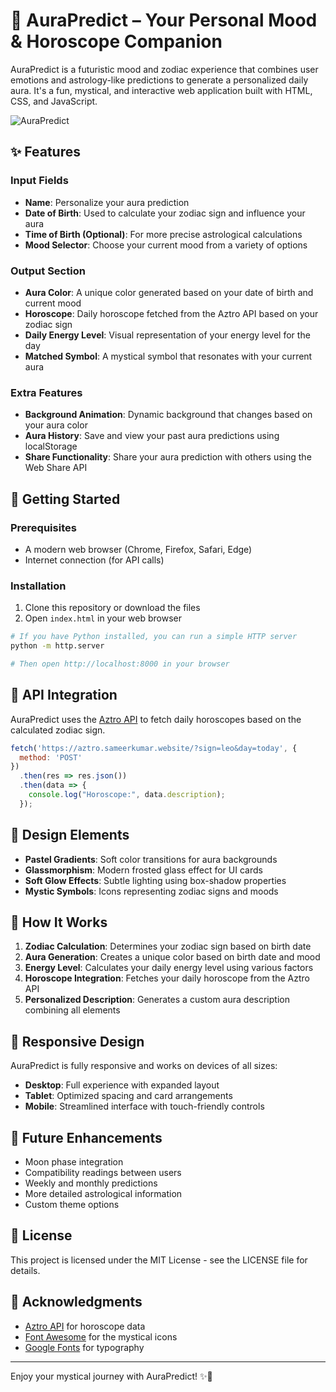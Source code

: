 # 🌌 AuraPredict – Your Personal Mood & Horoscope Companion

AuraPredict is a futuristic mood and zodiac experience that combines user emotions and astrology-like predictions to generate a personalized daily aura. It's a fun, mystical, and interactive web application built with HTML, CSS, and JavaScript.

![AuraPredict](https://i.ibb.co/VYvSnPLM/Screenshot-2025-06-10-13-16-39-083-org-torproject-android.jpg)

## ✨ Features

### Input Fields
- **Name**: Personalize your aura prediction
- **Date of Birth**: Used to calculate your zodiac sign and influence your aura
- **Time of Birth (Optional)**: For more precise astrological calculations
- **Mood Selector**: Choose your current mood from a variety of options

### Output Section
- **Aura Color**: A unique color generated based on your date of birth and current mood
- **Horoscope**: Daily horoscope fetched from the Aztro API based on your zodiac sign
- **Daily Energy Level**: Visual representation of your energy level for the day
- **Matched Symbol**: A mystical symbol that resonates with your current aura

### Extra Features
- **Background Animation**: Dynamic background that changes based on your aura color
- **Aura History**: Save and view your past aura predictions using localStorage
- **Share Functionality**: Share your aura prediction with others using the Web Share API

## 🚀 Getting Started

### Prerequisites
- A modern web browser (Chrome, Firefox, Safari, Edge)
- Internet connection (for API calls)

### Installation
1. Clone this repository or download the files
2. Open `index.html` in your web browser

```bash
# If you have Python installed, you can run a simple HTTP server
python -m http.server

# Then open http://localhost:8000 in your browser
```

## 🧩 API Integration

AuraPredict uses the [Aztro API](https://aztro.sameerkumar.website/) to fetch daily horoscopes based on the calculated zodiac sign.

```javascript
fetch('https://aztro.sameerkumar.website/?sign=leo&day=today', {
  method: 'POST'
})
  .then(res => res.json())
  .then(data => {
    console.log("Horoscope:", data.description);
  });
```

## 🎨 Design Elements

- **Pastel Gradients**: Soft color transitions for aura backgrounds
- **Glassmorphism**: Modern frosted glass effect for UI cards
- **Soft Glow Effects**: Subtle lighting using box-shadow properties
- **Mystic Symbols**: Icons representing zodiac signs and moods

## 🧠 How It Works

1. **Zodiac Calculation**: Determines your zodiac sign based on birth date
2. **Aura Generation**: Creates a unique color based on birth date and mood
3. **Energy Level**: Calculates your daily energy level using various factors
4. **Horoscope Integration**: Fetches your daily horoscope from the Aztro API
5. **Personalized Description**: Generates a custom aura description combining all elements

## 📱 Responsive Design

AuraPredict is fully responsive and works on devices of all sizes:
- **Desktop**: Full experience with expanded layout
- **Tablet**: Optimized spacing and card arrangements
- **Mobile**: Streamlined interface with touch-friendly controls

## 🔮 Future Enhancements

- Moon phase integration
- Compatibility readings between users
- Weekly and monthly predictions
- More detailed astrological information
- Custom theme options

## 📄 License

This project is licensed under the MIT License - see the LICENSE file for details.

## 🙏 Acknowledgments

- [Aztro API](https://aztro.sameerkumar.website/) for horoscope data
- [Font Awesome](https://fontawesome.com/) for the mystical icons
- [Google Fonts](https://fonts.google.com/) for typography

---

Enjoy your mystical journey with AuraPredict! ✨🔮
